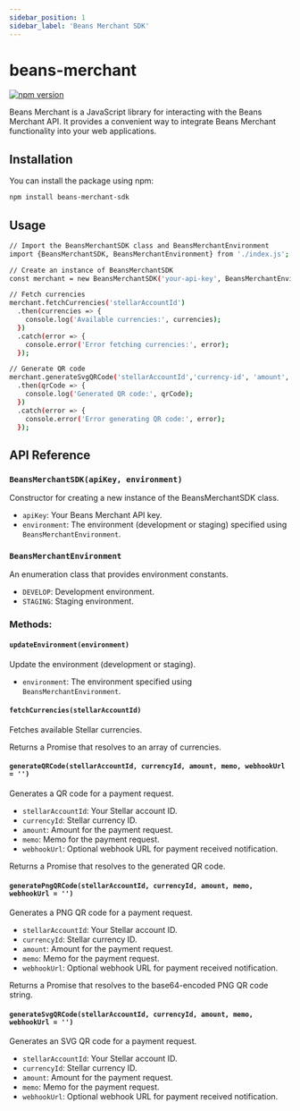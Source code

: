```yaml
---
sidebar_position: 1
sidebar_label: 'Beans Merchant SDK'
---
```

# beans-merchant

[![npm version](https://badge.fury.io/js/beans-merchant.svg)](https://www.npmjs.com/package/beans-merchant-sdk)

Beans Merchant is a JavaScript library for interacting with the Beans Merchant API. It provides a convenient way to integrate Beans Merchant functionality into your web applications.

## Installation

You can install the package using npm:

```bash
npm install beans-merchant-sdk
```

## Usage

```bash
// Import the BeansMerchantSDK class and BeansMerchantEnvironment
import {BeansMerchantSDK, BeansMerchantEnvironment} from './index.js';

// Create an instance of BeansMerchantSDK
const merchant = new BeansMerchantSDK('your-api-key', BeansMerchantEnvironment.STAGING);

// Fetch currencies
merchant.fetchCurrencies('stellarAccountId')
  .then(currencies => {
    console.log('Available currencies:', currencies);
  })
  .catch(error => {
    console.error('Error fetching currencies:', error);
  });

// Generate QR code
merchant.generateSvgQRCode('stellarAccountId','currency-id', 'amount', 'memo')
  .then(qrCode => {
    console.log('Generated QR code:', qrCode);
  })
  .catch(error => {
    console.error('Error generating QR code:', error);
  });
```
## API Reference

### `BeansMerchantSDK(apiKey, environment)`

Constructor for creating a new instance of the BeansMerchantSDK class.

- `apiKey`: Your Beans Merchant API key.
- `environment`: The environment (development or staging) specified using `BeansMerchantEnvironment`.

### `BeansMerchantEnvironment`

An enumeration class that provides environment constants.

- `DEVELOP`: Development environment.
- `STAGING`: Staging environment.

### Methods:

#### `updateEnvironment(environment)`

Update the environment (development or staging).

- `environment`: The environment specified using `BeansMerchantEnvironment`.

#### `fetchCurrencies(stellarAccountId)`

Fetches available Stellar currencies.

Returns a Promise that resolves to an array of currencies.

#### `generateQRCode(stellarAccountId, currencyId, amount, memo, webhookUrl = '')`

Generates a QR code for a payment request.

- `stellarAccountId`: Your Stellar account ID.
- `currencyId`: Stellar currency ID.
- `amount`: Amount for the payment request.
- `memo`: Memo for the payment request.
- `webhookUrl`: Optional webhook URL for payment received notification.

Returns a Promise that resolves to the generated QR code.

#### `generatePngQRCode(stellarAccountId, currencyId, amount, memo, webhookUrl = '')`

Generates a PNG QR code for a payment request.

- `stellarAccountId`: Your Stellar account ID.
- `currencyId`: Stellar currency ID.
- `amount`: Amount for the payment request.
- `memo`: Memo for the payment request.
- `webhookUrl`: Optional webhook URL for payment received notification.

Returns a Promise that resolves to the base64-encoded PNG QR code string.

#### `generateSvgQRCode(stellarAccountId, currencyId, amount, memo, webhookUrl = '')`

Generates an SVG QR code for a payment request.

- `stellarAccountId`: Your Stellar account ID.
- `currencyId`: Stellar currency ID.
- `amount`: Amount for the payment request.
- `memo`: Memo for the payment request.
- `webhookUrl`: Optional webhook URL for payment received notification.

